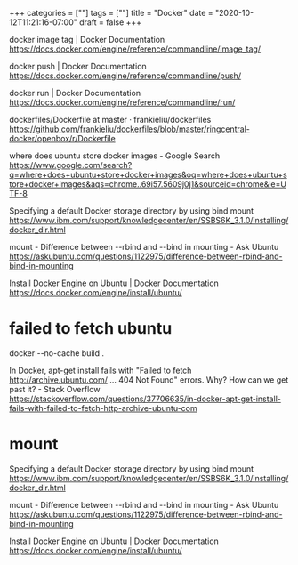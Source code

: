 +++
categories = [""]
tags = [""]
title = "Docker"
date = "2020-10-12T11:21:16-07:00"
draft = false
+++

docker image tag | Docker Documentation
https://docs.docker.com/engine/reference/commandline/image_tag/

docker push | Docker Documentation
https://docs.docker.com/engine/reference/commandline/push/

docker run | Docker Documentation
https://docs.docker.com/engine/reference/commandline/run/

dockerfiles/Dockerfile at master · frankieliu/dockerfiles
https://github.com/frankieliu/dockerfiles/blob/master/ringcentral-docker/openbox/r/Dockerfile

where does ubuntu store docker images - Google Search
https://www.google.com/search?q=where+does+ubuntu+store+docker+images&oq=where+does+ubuntu+store+docker+images&aqs=chrome..69i57.5609j0j1&sourceid=chrome&ie=UTF-8

Specifying a default Docker storage directory by using bind mount
https://www.ibm.com/support/knowledgecenter/en/SSBS6K_3.1.0/installing/docker_dir.html

mount - Difference between --rbind and --bind in mounting - Ask Ubuntu
https://askubuntu.com/questions/1122975/difference-between-rbind-and-bind-in-mounting

Install Docker Engine on Ubuntu | Docker Documentation
https://docs.docker.com/engine/install/ubuntu/

# failed to fetch ubuntu

docker --no-cache build .

In Docker, apt-get install fails with "Failed to fetch http://archive.ubuntu.com/ ... 404 Not Found" errors. Why? How can we get past it? - Stack Overflow
https://stackoverflow.com/questions/37706635/in-docker-apt-get-install-fails-with-failed-to-fetch-http-archive-ubuntu-com

# mount

Specifying a default Docker storage directory by using bind mount
https://www.ibm.com/support/knowledgecenter/en/SSBS6K_3.1.0/installing/docker_dir.html

mount - Difference between --rbind and --bind in mounting - Ask Ubuntu
https://askubuntu.com/questions/1122975/difference-between-rbind-and-bind-in-mounting

Install Docker Engine on Ubuntu | Docker Documentation
https://docs.docker.com/engine/install/ubuntu/
